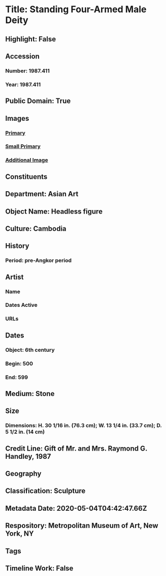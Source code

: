 # Title: Standing Four-Armed Male Deity
## Highlight: False
## Accession
### Number: 1987.411
### Year: 1987.411
## Public Domain: True
## Images
### [Primary](https://images.metmuseum.org/CRDImages/as/original/1987_411_F.jpg)
### [Small Primary](https://images.metmuseum.org/CRDImages/as/web-large/1987_411_F.jpg)
### [Additional Image](https://images.metmuseum.org/CRDImages/as/original/1987_411_B.jpg)
## Constituents
## Department: Asian Art
## Object Name: Headless figure
## Culture: Cambodia
## History
### Period: pre-Angkor period
## Artist
### Name
### Dates Active
### URLs
## Dates
### Object: 6th century
### Begin: 500
### End: 599
## Medium: Stone
## Size
### Dimensions: H. 30 1/16 in. (76.3 cm); W. 13 1/4 in. (33.7 cm); D. 5 1/2 in. (14 cm)
## Credit Line: Gift of Mr. and Mrs. Raymond G. Handley, 1987
## Geography
## Classification: Sculpture
## Metadata Date: 2020-05-04T04:42:47.66Z
## Respository: Metropolitan Museum of Art, New York, NY
## Tags
## Timeline Work: False